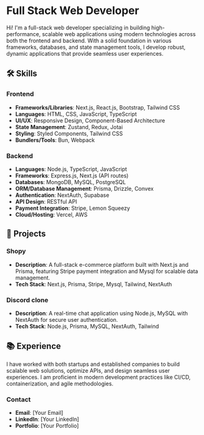 # Full Stack Web Developer

Hi! I'm a full-stack web developer specializing in building high-performance, scalable web applications using modern technologies across both the frontend and backend. With a solid foundation in various frameworks, databases, and state management tools, I develop robust, dynamic applications that provide seamless user experiences.

## 🛠️ Skills

### Frontend
- **Frameworks/Libraries**: Next.js, React.js, Bootstrap, Tailwind CSS
- **Languages**: HTML, CSS, JavaScript, TypeScript
- **UI/UX**: Responsive Design, Component-Based Architecture
- **State Management**: Zustand, Redux, Jotai
- **Styling**: Styled Components, Tailwind CSS
- **Bundlers/Tools**: Bun, Webpack

### Backend
- **Languages**: Node.js, TypeScript, JavaScript
- **Frameworks**: Express.js, Next.js (API routes)
- **Databases**: MongoDB, MySQL, PostgreSQL
- **ORM/Database Management**: Prisma, Drizzle, Convex
- **Authentication**: NextAuth, Supabase
- **API Design**: RESTful API
- **Payment Integration**: Stripe, Lemon Squeezy
- **Cloud/Hosting**: Vercel, AWS

## 🚀 Projects

### Shopy
- **Description**: A full-stack e-commerce platform built with Next.js and Prisma, featuring Stripe payment integration and Mysql for scalable data management.
- **Tech Stack**: Next.js, Prisma, Stripe, Mysql, Tailwind, NextAuth

### Discord clone
- **Description**: A real-time chat application using Node.js, MySQL with NextAuth for secure user authentication.
- **Tech Stack**: Node.js, Prisma, MySQL, NextAuth, Tailwind

## 📚 Experience

I have worked with both startups and established companies to build scalable web solutions, optimize APIs, and design seamless user experiences. I am proficient in modern development practices like CI/CD, containerization, and agile methodologies.

### Contact
- **Email**: [Your Email]
- **LinkedIn**: [Your LinkedIn]
- **Portfolio**: [Your Portfolio]
